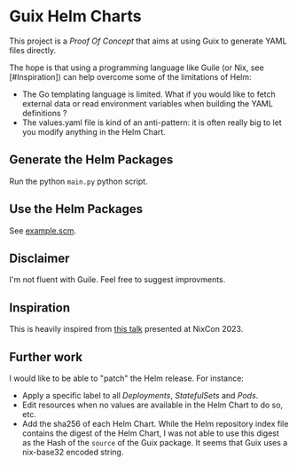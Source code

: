 # Guix Helm Charts

This project is a _Proof Of Concept_ that aims at using Guix to generate YAML files directly.

The hope is that using a programming language like Guile (or Nix, see [#Inspiration]) can help
overcome some of the limitations of Helm:

 - The Go templating language is limited. What if you would like to fetch external data or read
   environment variables when building the YAML definitions ?
 - The values.yaml file is kind of an anti-pattern: it is often really big to let you modify
   anything in the Helm Chart.

## Generate the Helm Packages

Run the python `main.py` python script.

## Use the Helm Packages

See [example.scm](example.scm).

## Disclaimer

I'm not fluent with Guile. Feel free to suggest improvments.

## Inspiration

This is heavily inspired from [this talk](https://www.youtube.com/watch?v=SEA1Qm8K4gY) presented at
NixCon 2023.

## Further work

I would like to be able to "patch" the Helm release. For instance:

 - Apply a specific label to all _Deployments_, _StatefulSets_ and _Pods_.
 - Edit resources when no values are available in the Helm Chart to do so, etc.
 - Add the sha256 of each Helm Chart. While the Helm repository index file contains the digest of
   the Helm Chart, I was not able to use this digest as the Hash of the `source` of the Guix
   package. It seems that Guix uses a nix-base32 encoded string.
